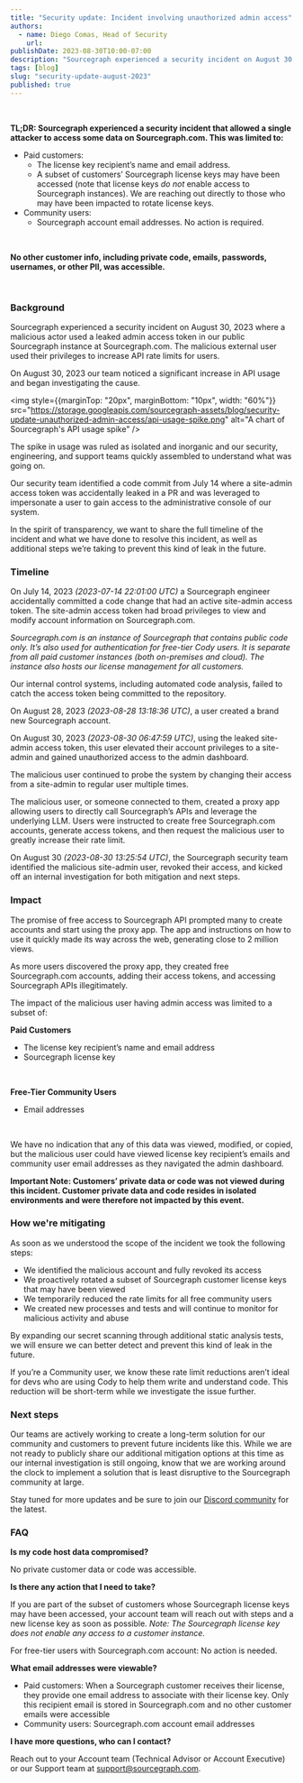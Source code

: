 ```yaml
---
title: "Security update: Incident involving unauthorized admin access"
authors:
  - name: Diego Comas, Head of Security
    url:
publishDate: 2023-08-30T10:00-07:00
description: "Sourcegraph experienced a security incident on August 30, 2023. This blog describes the details, timeline, and impact of the incident."
tags: [blog]
slug: "security-update-august-2023"
published: true
---
```


<br/>

**TL;DR: Sourcegraph experienced a security incident that allowed a single attacker to access some data on Sourcegraph.com. This was limited to:**

- Paid customers: 
  - The license key recipient’s name and email address. 
  - A subset of customers’ Sourcegraph license keys may have been accessed (note that license keys _do not_ enable access to Sourcegraph instances). We are reaching out directly to those who may have been impacted to rotate license keys. 
- Community users: 
  - Sourcegraph account email addresses. No action is required. 

<br/>

**No other customer info, including private code, emails, passwords, usernames, or other PII, was accessible.**

<br/>

### Background

Sourcegraph experienced a security incident on August 30, 2023 where a malicious actor used a leaked admin access token in our public Sourcegraph instance at Sourcegraph.com. The malicious external user used their privileges to increase API rate limits for users. 

On August 30, 2023 our team noticed a significant increase in API usage and began investigating the cause. 

<img
    style={{marginTop: "20px", marginBottom: "10px", width: "60%"}}
    src="https://storage.googleapis.com/sourcegraph-assets/blog/security-update-unauthorized-admin-access/api-usage-spike.png"
    alt="A chart of Sourcegraph's API usage spike"
/>
<br/>

The spike in usage was ruled as isolated and inorganic and our security, engineering, and support teams quickly assembled to understand what was going on.

Our security team identified a code commit from July 14 where a site-admin access token was accidentally leaked in a PR and was leveraged to impersonate a user to gain access to the administrative console of our system. 

In the spirit of transparency, we want to share the full timeline of the incident and what we have done to resolve this incident, as well as additional steps we’re taking to prevent this kind of leak in the future.

### Timeline

On July 14, 2023 _(2023-07-14 22:01:00 UTC)_ a Sourcegraph engineer accidentally committed a code change that had an active site-admin access token. The site-admin access token had broad privileges to view and modify account information on Sourcegraph.com.

_Sourcegraph.com is an instance of Sourcegraph that contains public code only. It’s also used for authentication for free-tier Cody users. It is separate from all paid customer instances (both on-premises and cloud). The instance also hosts our license management for all customers._

Our internal control systems, including automated code analysis, failed to catch the access token being committed to the repository. 

On August 28, 2023 _(2023-08-28 13:18:36 UTC)_, a user created a brand new Sourcegraph account. 

On August 30, 2023 _(2023-08-30 06:47:59 UTC)_, using the leaked site-admin access token, this user elevated their account privileges to a site-admin and gained unauthorized access to the admin dashboard.

The malicious user continued to probe the system by changing their access from a site-admin to regular user multiple times.

The malicious user, or someone connected to them, created a proxy app allowing users to directly call Sourcegraph’s APIs and leverage the underlying LLM. Users were instructed to create free Sourcegraph.com accounts, generate access tokens, and then request the malicious user to greatly increase their rate limit.

On August 30 _(2023-08-30 13:25:54 UTC)_, the Sourcegraph security team identified the malicious site-admin user, revoked their access, and kicked off an internal investigation for both mitigation and next steps.

### Impact

The promise of free access to Sourcegraph API prompted many to create accounts and start using the proxy app. The app and instructions on how to use it quickly made its way across the web,  generating close to 2 million views.

As more users discovered the proxy app, they created free Sourcegraph.com accounts, adding their access tokens, and accessing Sourcegraph APIs illegitimately.

The impact of the malicious user having admin access was limited to a subset of:

**Paid Customers**

- The license key recipient’s name and email address
- Sourcegraph license key 

<br/>

**Free-Tier Community Users**

- Email addresses

<br/>

We have no indication that any of this data was viewed, modified, or copied, but the malicious user could have viewed license key recipient’s emails and community user email addresses as they navigated the admin dashboard.

**Important Note: Customers’ private data or code was not viewed during this incident. Customer private data and code resides in isolated environments and were therefore not impacted by this event.**

### How we're mitigating

As soon as we understood the scope of the incident we took the following steps:

- We identified the malicious account and fully revoked its access
- We proactively rotated a subset of Sourcegraph customer license keys that may have been viewed
- We temporarily reduced the rate limits for all free community users
- We created new processes and tests and will continue to monitor for malicious activity and abuse

By expanding our secret scanning through additional static analysis tests, we will ensure we can better detect and prevent this kind of leak in the future.

If you’re a Community user, we know these rate limit reductions aren’t ideal for devs who are using Cody to help them write and understand code. This reduction will be short-term while we investigate the issue further.

### Next steps

Our teams are actively working to create a long-term solution for our community and customers to prevent future incidents like this. While we are not ready to publicly share our additional mitigation options at this time as our internal investigation is still ongoing, know that we are working around the clock to implement a solution that is least disruptive to the Sourcegraph community at large.

Stay tuned for more updates and be sure to join our [Discord community](https://discord.gg/rDPqBejz93) for the latest.

### FAQ

**Is my code host data compromised?** 

No private customer data or code was accessible.

**Is there any action that I need to take?**

If you are part of the subset of customers whose Sourcegraph license keys may have been accessed, your account team will reach out with steps and a new license key as soon as possible. _Note: The Sourcegraph license key does not enable any access to a customer instance._

For free-tier users with Sourcegraph.com account: No action is needed.

**What email addresses were viewable?**

- Paid customers: When a Sourcegraph customer receives their license, they provide one email address to associate with their license key. Only this recipient email is stored in Sourcegraph.com and no other customer emails were accessible
- Community users: Sourcegraph.com account email addresses

**I have more questions, who can I contact?**

Reach out to your Account team (Technical Advisor or Account Executive) or our Support team at [support@sourcegraph.com](mailto:support@sourcegraph.com).